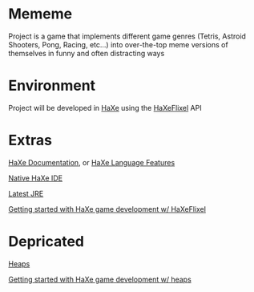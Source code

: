 # Mememe

Project is a game that implements different game genres (Tetris, Astroid Shooters, Pong, Racing, etc...) into over-the-top meme versions of themselves in funny and often distracting ways

# Environment

Project will be developed in [HaXe](https://haxe.org/download/) using the [HaXeFlixel](http://haxeflixel.com/) API

# Extras

[HaXe Documentation](https://haxe.org/manual/introduction.html), or [HaXe Language Features](https://haxe.org/manual/lf.html)

[Native HaXe IDE](http://haxedevelop.org/)

[Latest JRE](https://www.java.com/en/download/manual.jsp)

[Getting started with HaXe game development w/ HaXeFlixel](https://www.youtube.com/watch?v=Ydh4N22WcBI&list=PLS9MbmO_ssyBcgdfrd4beEUeQtsdvM2st)

# Depricated

[Heaps](https://github.com/HeapsIO/heaps)

[Getting started with HaXe game development w/ heaps](https://www.youtube.com/watch?v=HociBvvrZyE)
